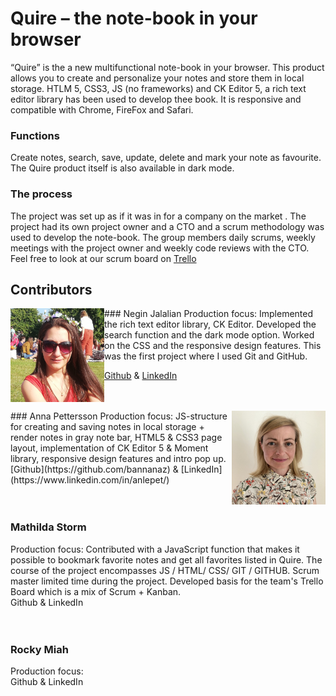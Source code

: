 # Quire – the note-book  in your browser

“Quire” is the a new multifunctional note-book in your browser. This product allows you to create and personalize your notes and store them in local storage. 
HTLM 5, CSS3, JS (no frameworks) and CK Editor 5, a rich text editor library has been used to develop thee book. It  is  responsive and compatible with Chrome, FireFox and Safari.


### Functions
Create notes, search, save, update, delete and mark your note as favourite.
The Quire product itself is also available in dark mode.   


### The process
The project was set up as if it was in for a company on the market . The project had its own project owner and a CTO and a scrum methodology was used to develop the note-book. The group members daily scrums, weekly meetings with the project owner and weekly code reviews with the CTO. Feel free to look at our scrum board on [Trello](https://trello.com/b/88BX5SUp/team-template)




## Contributors

<img src="img/github/negin.jpg" width="150px" height="150px" align="left" padding="20px">
### Negin Jalalian
Production focus:  Implemented the  rich text editor library, CK Editor.  Developed  the  search function and the dark mode option. Worked on the CSS and the  responsive design features. This was  the first project where I used Git and GitHub. 

[Github](https://github.com/negin1) & [LinkedIn](https://www.linkedin.com/in/negin-jalalian-68324824/)
<br>
<br>
<br>


<img src="img/github/anna.png" width="150px" height="150px" align="right" padding="60px">
### Anna Pettersson
Production focus: JS-structure for creating and saving notes in local storage + render notes in gray note bar, HTML5 & CSS3 page layout, implementation of CK Editor 5 & Moment library, responsive design features and intro pop up. <br>
[Github](https://github.com/bannanaz) & [LinkedIn](https://www.linkedin.com/in/anlepet/)
<br>
<br>
<br>

### Mathilda Storm
Production focus: Contributed with a JavaScript function that makes it possible to bookmark favorite notes and get all favorites listed in Quire. The course of the project encompasses JS / HTML/ CSS/ GIT / GITHUB. Scrum master limited time during the project. Developed basis for the team's Trello Board which is a mix of Scrum + Kanban. <br>
Github & LinkedIn
<br>
<br>
<br>


### Rocky Miah <br>
Production focus: <br>
Github & LinkedIn <br>

